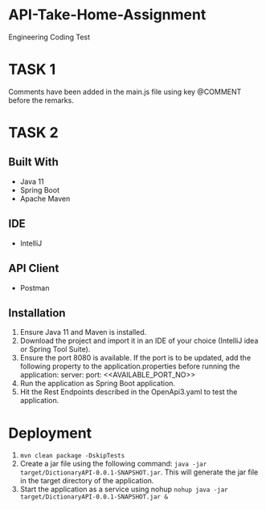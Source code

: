 # API-Take-Home-Assignment

Engineering Coding Test

# TASK 1
Comments have been added in the main.js file using key @COMMENT before the remarks.


# TASK 2

## Built With
- Java 11
- Spring Boot
- Apache Maven

## IDE
- IntelliJ

## API Client
- Postman

## Installation
1. Ensure Java 11 and Maven is installed.
2. Download the project and import it in an IDE of your choice (IntelliJ idea or Spring Tool Suite).
3. Ensure the port 8080 is available. If the port is to be updated, add the following property to the application.properties before running the application:
server:
  port: <<AVAILABLE_PORT_NO>>
4. Run the application as Spring Boot application.
5. Hit the Rest Endpoints described in the OpenApi3.yaml to test the application.

# Deployment
1. ``mvn clean package -DskipTests``
1. Create a jar file using the following command: ``java -jar target/DictionaryAPI-0.0.1-SNAPSHOT.jar``. This will generate the jar file in the target directory of the application.
2. Start the application as a service using nohup ``nohup java -jar target/DictionaryAPI-0.0.1-SNAPSHOT.jar &``
